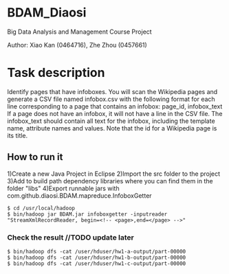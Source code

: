 BDAM_Diaosi
===========

Big Data Analysis and Management Course Project

Author: Xiao Kan (0464716), Zhe Zhou (0457661)

# Task description
Identify pages that have infoboxes. You will scan the Wikipedia pages and generate a CSV file named infobox.csv with the following format for each line corresponding to a page that contains an infobox: <cade>page_id, infobox_text</code>
If a page does not have an infobox, it will not have a line in the CSV file. The infobox_text should contain all text for the infobox, including the template name, attribute names and values.
Note that the id for a Wikipedia page is its title.


## How to run it

1)Create a new Java Project in Eclipse
2)Import the src folder to the project
3)Add to build path dependency libraries where you can find them in the folder "libs"
4)Export runnable jars with com.github.diaosi.BDAM.mapreduce.InfoboxGetter

```
$ cd /usr/local/hadoop
$ bin/hadoop jar BDAM.jar infoboxgetter -inputreader "StreamXmlRecordReader, begin=<!-- <page>,end=</page> -->"
```

### Check the result //TODO update later

```
$ bin/hadoop dfs -cat /user/hduser/hw1-a-output/part-00000
$ bin/hadoop dfs -cat /user/hduser/hw1-b-output/part-00000
$ bin/hadoop dfs -cat /user/hduser/hw1-c-output/part-00000
```

